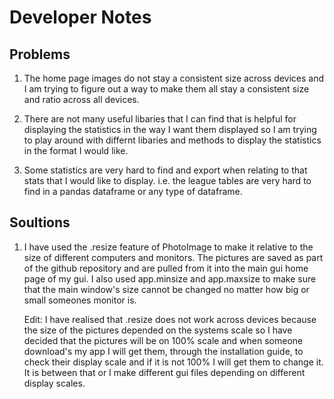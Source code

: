 # Developer Notes
## Problems

1. The home page images do not stay a consistent size across devices and I am trying to figure out a way to make them all stay a consistent size and ratio across all devices.

2. There are not many useful libaries that I can find that is helpful for displaying the statistics in the way I want them displayed so I am trying to play around with differnt libaries and methods to display the statistics in the format I would like.

3. Some statistics are very hard to find and export when relating to that stats that I would like to display. i.e. the league tables are very hard to find in a pandas dataframe or any type of dataframe.

## Soultions

1. I have used the .resize feature of PhotoImage to make it relative to the size of different computers and monitors. The pictures are saved as part of the github repository and are pulled from it into the main gui home page of my gui. I also used app.minsize and app.maxsize to make sure that the main window's size cannot be changed no matter how big or small someones monitor is.

    Edit: I have realised that .resize does not work across devices because the size of the pictures depended on the systems scale so I have decided that the pictures will be on 100% scale and when someone download's my app I will get them, through the installation guide, to check their display scale and if it is not 100% I will get them to change it. It is between that or I make different gui files depending on different display scales.